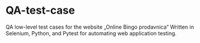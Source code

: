 # QA-test-case
 QA low-level test cases for the website „Online Bingo prodavnica“ Written in Selenium, Python, and Pytest for automating web application testing.
